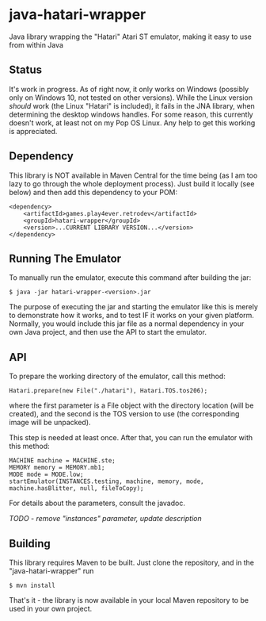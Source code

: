 # java-hatari-wrapper

Java library wrapping the "Hatari" Atari ST emulator, making it easy to use from within Java

## Status

It's work in progress. As of right now, it only works on Windows (possibly only on Windows 10, not tested on other versions).
While the Linux version _should_ work (the Linux "Hatari" is included), it fails in the JNA library, when determining
the desktop windows handles. For some reason, this currently doesn't work, at least not on my Pop OS Linux. Any 
help to get this working is appreciated.

## Dependency

This library is NOT available in Maven Central for the time being (as I am too lazy to go through the
whole deployment process). Just build it locally (see below) and then add this dependency to your POM:

```
<dependency>
    <artifactId>games.play4ever.retrodev</artifactId>
    <groupId>hatari-wrapper</groupId>
    <version>...CURRENT LIBRARY VERSION...</version>
</dependency>
```

## Running The Emulator

To manually run the emulator, execute this command after building the jar:

`
$ java -jar hatari-wrapper-<version>.jar
`

The purpose of executing the jar and starting the emulator like this is merely to demonstrate
how it works, and to test IF it works on your given platform. Normally, you would include
this jar file as a normal dependency in your own Java project, and then use the API to
start the emulator.

## API

To prepare the working directory of the emulator, call this method:

`
Hatari.prepare(new File("./hatari"), Hatari.TOS.tos206);
`

where the first parameter is a File object with the directory location (will be created),
and the second is the TOS version to use (the corresponding image will be unpacked).

This step is needed at least once. After that, you can run the emulator with this method:

```
MACHINE machine = MACHINE.ste;
MEMORY memory = MEMORY.mb1;
MODE mode = MODE.low;
startEmulator(INSTANCES.testing, machine, memory, mode, machine.hasBlitter, null, fileToCopy);
```

For details about the parameters, consult the javadoc.

_TODO - remove "instances" parameter, update description_

## Building

This library requires Maven to be built. Just clone the repository, and in the "java-hatari-wrapper" run

`
$ mvn install
`

That's it - the library is now available in your local Maven repository to be used in your own project.